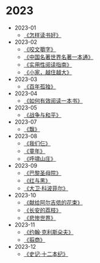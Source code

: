 # 2023

- 2023-01
  - [《怎样读书好》](/docs/read/《怎样读书好》.md)
- 2023-02
  - [《咬文嚼字》](/docs/read/《咬文嚼字》.md)
  - [《中国名著世界名著一本通》](/docs/read/《中国名著世界名著一本通》.md)
  - [《实用性阅读指南》](/docs/read/《实用性阅读指南》.md)
  - [《小家，越住越大》](/docs/read/《小家，越住越大》.md)
- 2023-03
  - [《百年孤独》](/docs/read/《百年孤独》.md)
- 2023-04
  - [《如何有效阅读一本书》](/docs/read/《如何有效阅读一本书》.md)
- 2023-05
  - [《战争与和平》](/docs/read/《战争与和平》.md)
- 2023-07
  - [《飘》](/docs/read/《飘》.md)
- 2023-08
  - [《我们仨》](/docs/read/《我们仨》.md)
  - [《童年》](/docs/read/《童年》.md)
  - [《呼啸山庄》](/docs/read/《呼啸山庄》.md)
- 2023-09
  - [《巴黎圣母院》](/docs/read/《巴黎圣母院》.md)
  - [《红与黑》](/docs/read/《红与黑》.md)
  - [《大卫·科波菲尔》](/docs/read/《大卫·科波菲尔》.md)
- 2023-10
  - [《献给阿尔吉侬的花束》](/docs/read/《献给阿尔吉侬的花束》.md)
  - [《长安的荔枝》](/docs/read/《长安的荔枝》.md)
  - [《悲惨世界》](/docs/read/《悲惨世界》.md)
- 2023-11
  - [《约翰·克利斯朵夫》](/docs/read/《约翰·克利斯朵夫》.md)
  - [《翦商》](/docs/read/《翦商》.md)
- 2023-12
  - [《史记·十二本纪》](/docs/read/《史记·十二本纪·1五帝本纪》.md)

